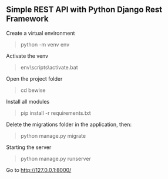 ## Simple REST API with Python Django Rest Framework


Create a virtual environment
>python -m venv env


Activate the venv
>env\scripts\activate.bat


Open the project folder
>cd bewise


Install all modules
>pip install -r requirements.txt

Delete the migrations folder in the application, then:
>python manage.py migrate


Starting the server
>python manage.py runserver


Go to http://127.0.0.1:8000/
